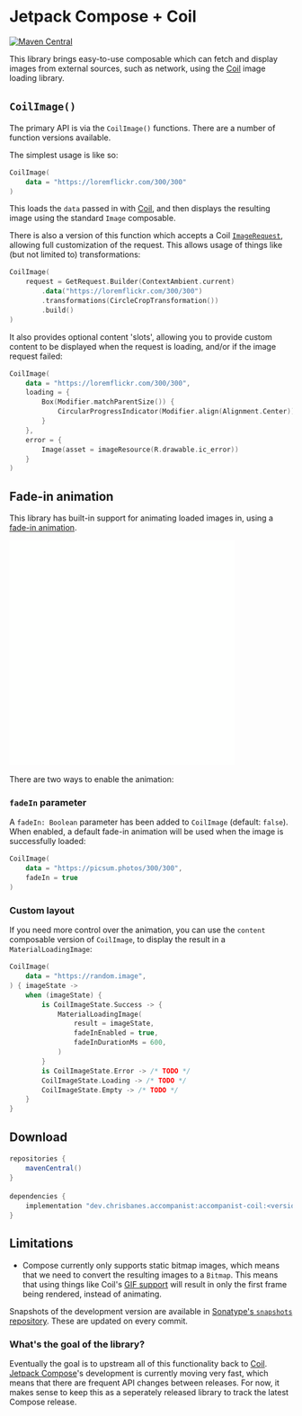 # Jetpack Compose + Coil

[![Maven Central](https://maven-badges.herokuapp.com/maven-central/dev.chrisbanes.accompanist/accompanist-coil/badge.svg)](https://search.maven.org/search?q=g:dev.chrisbanes.accompanist)

This library brings easy-to-use composable which can fetch and display images from external sources, such as network, using the [Coil][coil] image loading library.


## `CoilImage()`

The primary API is via the `CoilImage()` functions. There are a number of function versions available.

The simplest usage is like so:

```kotlin 
CoilImage(
    data = "https://loremflickr.com/300/300"
)
```

This loads the `data` passed in with [Coil][coil], and then displays the resulting image using the standard `Image` composable.

There is also a version of this function which accepts a Coil [`ImageRequest`](https://coil-kt.github.io/coil/image_requests/), allowing full customization of the request. This allows usage of things like (but not limited to) transformations:

```kotlin
CoilImage(
    request = GetRequest.Builder(ContextAmbient.current)
        .data("https://loremflickr.com/300/300")
        .transformations(CircleCropTransformation())
        .build()
)
```

It also provides optional content 'slots', allowing you to provide custom content to be displayed when the request is loading, and/or if the image request failed:

``` kotlin
CoilImage(
    data = "https://loremflickr.com/300/300",
    loading = {
        Box(Modifier.matchParentSize()) {
            CircularProgressIndicator(Modifier.align(Alignment.Center))
        }
    },
    error = {
        Image(asset = imageResource(R.drawable.ic_error))
    }
)
```

## Fade-in animation

This library has built-in support for animating loaded images in, using a [fade-in animation](https://material.io/archive/guidelines/patterns/loading-images.html).

![](./images/crossfade.gif)

There are two ways to enable the animation:

### `fadeIn` parameter

A `fadeIn: Boolean` parameter has been added to `CoilImage` (default: `false`). When enabled, a default fade-in animation will be used when the image is successfully loaded:

``` kotlin
CoilImage(
    data = "https://picsum.photos/300/300",
    fadeIn = true
)
```

### Custom layout

If you need more control over the animation, you can use the `content` composable version of `CoilImage`, to display the result in a `MaterialLoadingImage`:

``` kotlin
CoilImage(
    data = "https://random.image",
) { imageState ->
    when (imageState) {
        is CoilImageState.Success -> {
            MaterialLoadingImage(
                result = imageState,
                fadeInEnabled = true,
                fadeInDurationMs = 600,
            )
        }
        is CoilImageState.Error -> /* TODO */
        CoilImageState.Loading -> /* TODO */
        CoilImageState.Empty -> /* TODO */
    }
}
```

## Download

```groovy
repositories {
    mavenCentral()
}

dependencies {
    implementation "dev.chrisbanes.accompanist:accompanist-coil:<version>"
}
```

## Limitations

* Compose currently only supports static bitmap images, which means that we need to convert the resulting images to a `Bitmap`. This means that using things like Coil's [GIF support](https://coil-kt.github.io/coil/gifs/) will result in only the first frame being rendered, instead of animating.

Snapshots of the development version are available in [Sonatype's `snapshots` repository][snap]. These are updated on every commit.

### What's the goal of the library?

Eventually the goal is to upstream all of this functionality back to [Coil][coil]. [Jetpack Compose][compose]'s development is currently moving very fast, which means that there are frequent API changes between releases. For now, it makes sense to keep this as a seperately released library to track the latest Compose release.

[compose]: https://developer.android.com/jetpack/compose
[snap]: https://oss.sonatype.org/content/repositories/snapshots/dev/chrisbanes/accompanist/accompanist-coil/
[coil]: https://github.com/coil-kt/coil

